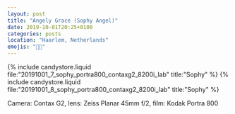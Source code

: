 ```yaml
---
layout: post
title: "Angely Grace (Sophy Angel)"
date: 2019-10-01T20:25+0100
categories: posts
location: "Haarlem, Netherlands"
emojis: "🔞🔞"
---
```


{% include candystore.liquid file:"20191001_7_sophy_portra800_contaxg2_8200i_lab" title:"Sophy" %}
{% include candystore.liquid file:"20191001_8_sophy_portra800_contaxg2_8200i_lab" title:"Sophy" %}

Camera: Contax G2, lens: Zeiss Planar 45mm f/2, film: Kodak Portra 800
